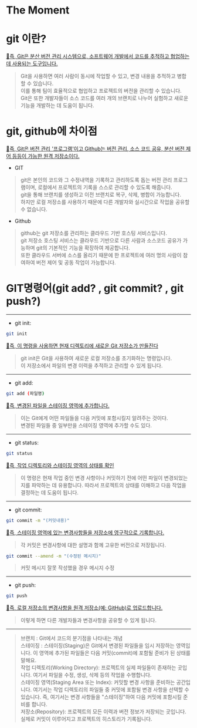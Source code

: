 The Moment
=====================

# git 이란?
<u>📌즉, Git은 분산 버전 관리 시스템으로, 소프트웨어 개발에서 코드를 추적하고 협업하는 데 사용되는 도구입니다.</u>

>   Git을 사용하면 여러 사람이 동시에 작업할 수 있고, 변경 내용을 추적하고 병합할 수 있습니다.</br>
>   이를 통해 팀이 효율적으로 협업하고 프로젝트의 버전을 관리할 수 있습니다.</br>
>   Git은 또한 개발자들이 소스 코드를 여러 개의 브랜치로 나누어 실험하고 새로운 기능을 개발하는 데 도움이 됩니다.</br>

# git, github에 차이점

<u>📌즉, Git은 버전 관리 '프로그램'이고 Github는 버전 관리, 소스 코드 공유, 분산 버전 제어 등등이 가능한 원격 저장소이다.</u>

* GIT 
>   git은 본인의 코드와 그 수정내역을 기록하고 관리하도록 돕는 버전 관리 프로그램이며, 로컬에서 프로젝트의 기록을 스스로 관리할 수 있도록 해줍니다.</br>
>   git을 통해 브랜치를 생성하고 이전 브랜치로 복구, 삭제, 병합이 가능합니다.</br>
>   하지만 로컬 저장소를 사용하기 때문에 다른 개발자와 실시간으로 작업을 공유할 수 없습니다.

* Github

>   github는 git 저장소를 관리하는 클라우드 기반 호스팅 서비스입니다.</br>
>   git 저장소 호스팅 서비스는 클라우드 기반으로 다른 사람과 소스코드 공유가 가능하며 git의 기본적인 기능을 확장하여 제공합니다.</br>
>   또한 클라우드 서버에 소스를 올리기 때문에 한 프로젝트에 여러 명의 사람이 참여하여 버전 제어 및 공동 작업이 가능합니다.</br>

# GIT명령어(git add? , git commit? , git push?)

***

* git init:</br>

```bash
git init
```

<u>📌즉, 이 명령을 사용하면 현재 디렉토리에 새로운 Git 저장소가 만들진다</u></br>


>   git init은 Git을 사용하여 새로운 로컬 저장소를 초기화하는 명령입니다.</br>
>   이 저장소에서 파일의 변경 이력을 추적하고 관리할 수 있게 됩니다.</br>

***

* git add:</br>

```bash
git add (파일명)
```

<u>📌즉, 변경된 파일을 스테이징 영역에 추가합니다.</u></br>

>   이는 Git에게 어떤 파일들을 다음 커밋에 포함시킬지 알려주는 것이다. </br>
>   변경된 파일들 중 일부만을 스테이징 영역에 추가할 수도 있다.</br>

***

* git status:</br>

```bash
git status
```

<u>📌즉, 작업 디렉토리와 스테이징 영역의 상태를 확인</u></br>

>   이 명령은 현재 작업 중인 변경 사항이나 커밋하기 전에 어떤 파일이 변경되었는지를 파악하는 데 유용합니다. 
>   따라서 프로젝트의 상태를 이해하고 다음 작업을 결정하는 데 도움이 됩니다.

***

* git commit:</br>

```bash
git commit -m "(커밋내용)"
```

<u>📌즉, 스테이징 영역에 있는 변경사항들을 저장소에 영구적으로 기록합니다.</u></br>

>   각 커밋은 변경사항에 대한 설명과 함께 고유한 버전으로 저장됩니다.</br>

```bash
git commit --amend -m "(수정된 메시지)"
```

>   커밋 메시지 잘못 작성했을 경우 메시지 수정

***

* git push:</br>

```bash
git push
```

<u>📌즉, 로컬 저장소의 변경사항을 원격 저장소(예: GitHub)로 업로드합니다.</u></br> 

>   이렇게 하면 다른 개발자들과 변경사항을 공유할 수 있게 됩니다.</br>

***

>   브랜치 : Git에서 코드의 분기점을 나타내는 개념</br>
>   스테이징 : 스테이징(Staging)은 Git에서 변경된 파일들을 임시 저장하는 영역입니다. 이 영역에 추가된 파일들은 다음 커밋(commit)에 포함될 준비가 된 상태를 말해요.</br>
>   작업 디렉토리(Working Directory): 프로젝트의 실제 파일들이 존재하는 곳입니다. 여기서 파일을 수정, 생성, 삭제 등의 작업을 수행합니다.</br>
>   스테이징 영역(Staging Area 또는 Index): 커밋할 변경 사항을 준비하는 공간입니다. 여기서는 작업 디렉토리의 파일들 중 커밋에 포함될 변경 사항을 선택할 수 있습니다. 즉, 여기서는 변경 
>   사항들을 "스테이징"하여 다음 커밋에 포함시킬 준비를 합니다.</br>
>   저장소(Repository): 프로젝트의 모든 이력과 버전 정보가 저장되는 곳입니다. 실제로 커밋이 이루어지고 프로젝트의 히스토리가 기록됩니다.</br>
